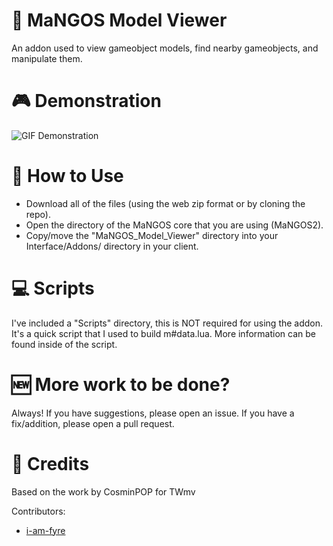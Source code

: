 # 🥭 MaNGOS Model Viewer
An addon used to view gameobject models, find nearby gameobjects, and manipulate them.

# 🎮 Demonstration
![GIF Demonstration](https://github.com/i-am-fyre/repo-gifs/blob/main/m2-px-238-example-lowest-quality.gif)

# 📑 How to Use
- Download all of the files (using the web zip format or by cloning the repo).
- Open the directory of the MaNGOS core that you are using (MaNGOS2).
- Copy/move the "MaNGOS_Model_Viewer" directory into your Interface/Addons/ directory in your client.

# 💻 Scripts
I've included a "Scripts" directory, this is NOT required for using the addon. It's a quick script that I used to build m#data.lua.
More information can be found inside of the script.

# 🆕 More work to be done?
Always! If you have suggestions, please open an issue. If you have a fix/addition, please open a pull request.

# 📨 Credits
Based on the work by CosminPOP for TWmv

Contributors:
- [i-am-fyre](https://github.com/i-am-fyre)

